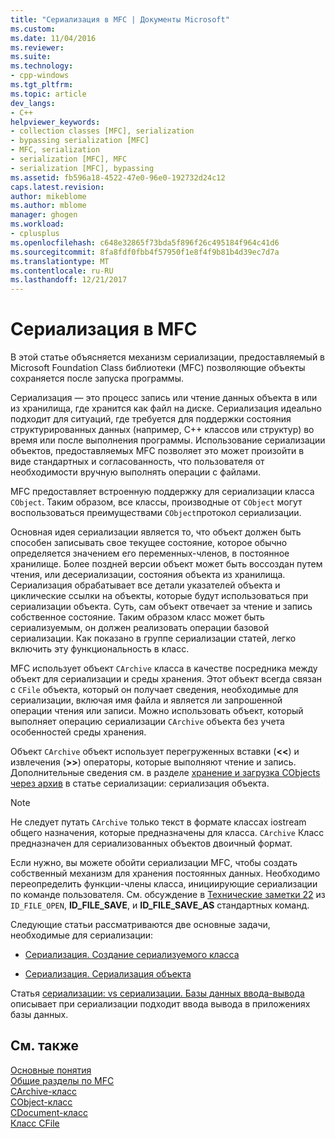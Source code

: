 ```yaml
---
title: "Сериализация в MFC | Документы Microsoft"
ms.custom: 
ms.date: 11/04/2016
ms.reviewer: 
ms.suite: 
ms.technology:
- cpp-windows
ms.tgt_pltfrm: 
ms.topic: article
dev_langs:
- C++
helpviewer_keywords:
- collection classes [MFC], serialization
- bypassing serialization [MFC]
- MFC, serialization
- serialization [MFC], MFC
- serialization [MFC], bypassing
ms.assetid: fb596a18-4522-47e0-96e0-192732d24c12
caps.latest.revision: 
author: mikeblome
ms.author: mblome
manager: ghogen
ms.workload:
- cplusplus
ms.openlocfilehash: c648e32865f73bda5f896f26c495184f964c41d6
ms.sourcegitcommit: 8fa8fdf0fbb4f57950f1e8f4f9b81b4d39ec7d7a
ms.translationtype: MT
ms.contentlocale: ru-RU
ms.lasthandoff: 12/21/2017
---
```

# <a name="serialization-in-mfc"></a>Сериализация в MFC
В этой статье объясняется механизм сериализации, предоставляемый в Microsoft Foundation Class библиотеки (MFC) позволяющие объекты сохраняется после запуска программы.  
  
 Сериализация — это процесс запись или чтение данных объекта в или из хранилища, где хранится как файл на диске. Сериализация идеально подходит для ситуаций, где требуется для поддержки состояния структурированных данных (например, C++ классов или структур) во время или после выполнения программы. Использование сериализации объектов, предоставляемых MFC позволяет это может произойти в виде стандартных и согласованность, что пользователя от необходимости вручную выполнять операции с файлами.  
  
 MFC предоставляет встроенную поддержку для сериализации класса `CObject`. Таким образом, все классы, производные от `CObject` могут воспользоваться преимуществами `CObject`протокол сериализации.  
  
 Основная идея сериализации является то, что объект должен быть способен записывать свое текущее состояние, которое обычно определяется значением его переменных-членов, в постоянное хранилище. Более поздней версии объект может быть воссоздан путем чтения, или десериализации, состояния объекта из хранилища. Сериализация обрабатывает все детали указателей объекта и циклические ссылки на объекты, которые будут использоваться при сериализации объекта. Суть, сам объект отвечает за чтение и запись собственное состояние. Таким образом класс может быть сериализуемым, он должен реализовать операции базовой сериализации. Как показано в группе сериализации статей, легко включить эту функциональность в класс.  
  
 MFC использует объект `CArchive` класса в качестве посредника между объект для сериализации и среды хранения. Этот объект всегда связан с `CFile` объекта, который он получает сведения, необходимые для сериализации, включая имя файла и является ли запрошенной операции чтения или записи. Можно использовать объект, который выполняет операцию сериализации `CArchive` объекта без учета особенностей среды хранения.  
  
 Объект `CArchive` объект использует перегруженных вставки (**<\<**) и извлечения (**>>**) операторы, которые выполняют чтение и запись. Дополнительные сведения см. в разделе [хранение и загрузка CObjects через архив](../mfc/storing-and-loading-cobjects-via-an-archive.md) в статье сериализации: сериализация объекта.  
  
> [!NOTE]
>  Не следует путать `CArchive` только текст в формате классах iostream общего назначения, которые предназначены для класса. `CArchive` Класс предназначен для сериализованных объектов двоичный формат.  
  
 Если нужно, вы можете обойти сериализации MFC, чтобы создать собственный механизм для хранения постоянных данных. Необходимо переопределить функции-члены класса, инициирующие сериализации по команде пользователя. См. обсуждение в [Технические заметки 22](../mfc/tn022-standard-commands-implementation.md) из `ID_FILE_OPEN`, **ID_FILE_SAVE**, и **ID_FILE_SAVE_AS** стандартных команд.  
  
 Следующие статьи рассматриваются две основные задачи, необходимые для сериализации:  
  
-   [Сериализация. Создание сериализуемого класса](../mfc/serialization-making-a-serializable-class.md)  
  
-   [Сериализация. Сериализация объекта](../mfc/serialization-serializing-an-object.md)  
  
 Статья [сериализации: vs сериализации. Базы данных ввода-вывода](../mfc/serialization-serialization-vs-database-input-output.md) описывает при сериализации подходит ввода вывода в приложениях базы данных.  
  
## <a name="see-also"></a>См. также  
 [Основные понятия](../mfc/mfc-concepts.md)   
 [Общие разделы по MFC](../mfc/general-mfc-topics.md)   
 [CArchive-класс](../mfc/reference/carchive-class.md)   
 [CObject-класс](../mfc/reference/cobject-class.md)   
 [CDocument-класс](../mfc/reference/cdocument-class.md)   
 [Класс CFile](../mfc/reference/cfile-class.md)
